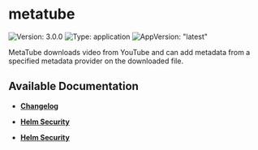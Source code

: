 # metatube

![Version: 3.0.0](https://img.shields.io/badge/Version-3.0.0-informational?style=flat-square) ![Type: application](https://img.shields.io/badge/Type-application-informational?style=flat-square) ![AppVersion: "latest"](https://img.shields.io/badge/AppVersion-"latest"-informational?style=flat-square)

MetaTube downloads video from YouTube and can add metadata from a specified metadata provider on the downloaded file.

## Available Documentation

- [**Changelog**](CHANGELOG)

- [**Helm Security**](container-security)

- [**Helm Security**](helm-security)

